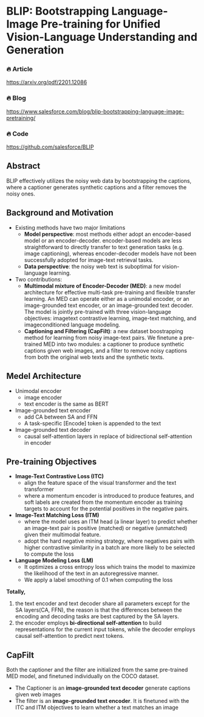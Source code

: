 # BLIP: Bootstrapping Language-Image Pre-training for Unified Vision-Language Understanding and Generation

### 🔥 **Article**  
https://arxiv.org/pdf/2201.12086

### 🔥 **Blog**  
https://www.salesforce.com/blog/blip-bootstrapping-language-image-pretraining/

### 🔥 **Code**  
https://github.com/salesforce/BLIP

## Abstract
BLIP effectively utilizes the noisy web data by bootstrapping the captions, where a captioner generates synthetic captions and a filter removes the noisy ones.


## Background and Motivation
+ Existing methods have two major limitations
  + **Model perspective**: most methods either adopt an encoder-based model or an encoder-decoder. encoder-based models are less straightforward to directly transfer to text generation tasks (e.g. image captioning), whereas encoder-decoder models have not been successfully adopted for image-text retrieval tasks.
  + **Data perspective**: the noisy web text is suboptimal for vision-language learning.
+ Two contributions:
  + **Multimodal mixture of Encoder-Decoder (MED)**: a new model architecture for effective multi-task pre-training and flexible transfer learning. An MED can operate either as a unimodal encoder, or an image-grounded text encoder, or an image-grounded text decoder. The model is jointly pre-trained with three vision-language objectives: imagetext contrastive learning, image-text matching, and imageconditioned language modeling.
  + **Captioning and Filtering (CapFilt)**: a new dataset boostrapping method for learning from noisy image-text pairs. We finetune a pre-trained MED into two modules: a captioner to produce synthetic captions given web images, and a filter to remove noisy captions from both the original web texts and the synthetic texts.

## Medel Architecture
+ Unimodal encoder
  + image encoder
  + text encoder is the same as BERT
+ Image-grounded text encoder
  + add CA between SA and FFN
  + A task-specific [Encode] token is appended to the text
+ Image-grounded text decoder
  + causal self-attention layers in replace of bidirectional self-attention in encoder

## Pre-training Objectives
+ **Image-Text Contrastive Loss (ITC)**
  + align the feature space of the visual transformer and the text transformer
  + where a momentum encoder is introduced to produce features, and soft labels are created from the momentum encoder as training targets to account for the potential positives in the negative pairs.
+ **Image-Text Matching Loss (ITM)**
  + where the model uses an ITM head (a linear layer) to predict whether an image-text pair is positive (matched) or negative (unmatched) given their multimodal feature. 
  + adopt the hard negative mining strategy, where negatives pairs with higher contrastive similarity in a batch are more likely to be selected to compute the loss
+ **Language Modeling Loss (LM)**
  + It optimizes a cross entropy loss which trains the model to maximize the likelihood of the text in an autoregressive manner.
  + We apply a label smoothing of 0.1 when computing the loss    

**Totally,**
1) the text encoder and text decoder share all parameters except for the SA layers(CA, FFN), the reason is that the differences between the encoding and decoding tasks are best captured by the SA layers.
2) the encoder employs **bi-directional self-attention** to build representations
for the current input tokens, while the decoder employs causal self-attention to predict next tokens.

## CapFilt
Both the captioner and the filter are initialized from the same pre-trained MED
model, and finetuned individually on the COCO dataset.
- The Captioner is an **image-grounded text decoder** generate captions given web images
- The filter is an **image-grounded text encoder**. It is finetuned with the ITC and ITM objectives to learn whether a text matches an image

